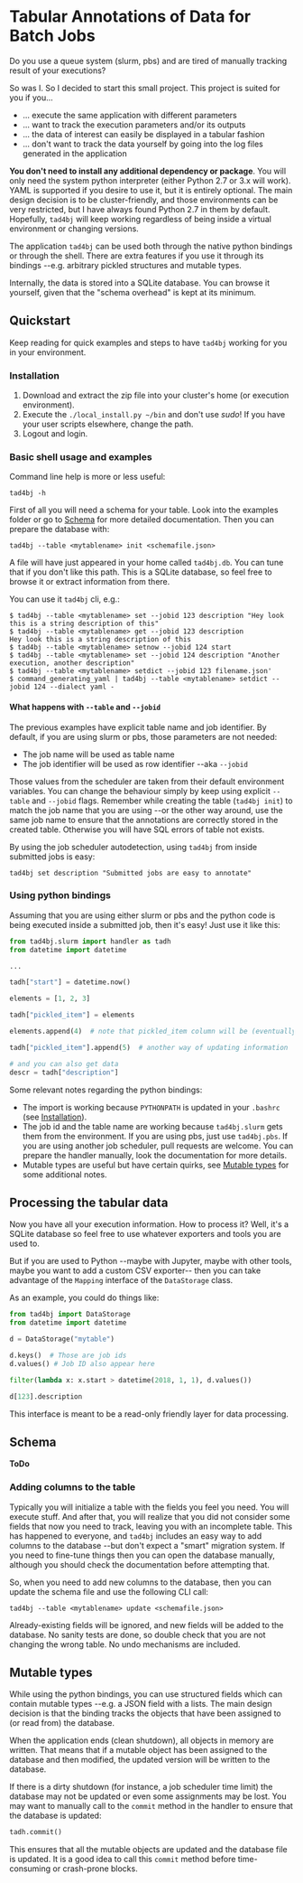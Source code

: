 # Tabular Annotations of Data for Batch Jobs

Do you use a queue system (slurm, pbs) and are tired of manually tracking result of your executions?

So was I. So I decided to start this small project. This project is suited for you if you...

 - ... execute the same application with different parameters
 - ... want to track the execution parameters and/or its outputs
 - ... the data of interest can easily be displayed in a tabular fashion
 - ... don't want to track the data yourself by going into the log files generated in the application

**You don't need to install any additional dependency or package**. You will only need the system python interpreter (either Python 2.7 or 3.x will work). YAML is supported if you desire to use it, but it is entirely optional. The main design decision is to be cluster-friendly, and those environments can be very restricted, but I have always found Python 2.7 in them by default. Hopefully, `tad4bj` will keep working regardless of being inside a virtual environment or changing versions.

The application `tad4bj` can be used both through the native python bindings or through the shell. There are extra features if you use it through its bindings --e.g. arbitrary pickled structures and mutable types.

Internally, the data is stored into a SQLite database. You can browse it yourself, given that the "schema overhead" is kept at its minimum.

## Quickstart

Keep reading for quick examples and steps to have `tad4bj` working for you in your environment.

### Installation

 1. Download and extract the zip file into your cluster's home (or execution environment).
 2. Execute the `./local_install.py ~/bin` and don't use _sudo_! If you have your user scripts elsewhere, change the path.
 3. Logout and login.
 
### Basic shell usage and examples

Command line help is more or less useful:

`tad4bj -h`

First of all you will need a schema for your table. Look into the examples folder or go to [Schema](#schema) for more detailed documentation. Then you can prepare the database with:

`tad4bj --table <mytablename> init <schemafile.json>`

A file will have just appeared in your home called `tad4bj.db`. You can tune that if you don't like this path. This is a SQLite database, so feel free to browse it or extract information from there.

You can use it `tad4bj` cli, e.g.:

```
$ tad4bj --table <mytablename> set --jobid 123 description "Hey look this is a string description of this"
$ tad4bj --table <mytablename> get --jobid 123 description
Hey look this is a string description of this
$ tad4bj --table <mytablename> setnow --jobid 124 start
$ tad4bj --table <mytablename> set --jobid 124 description "Another execution, another description"
$ tad4bj --table <mytablename> setdict --jobid 123 filename.json'
$ command_generating_yaml | tad4bj --table <mytablename> setdict --jobid 124 --dialect yaml -
```

#### What happens with `--table` and `--jobid`

The previous examples have explicit table name and job identifier. By default, if you are using slurm or pbs, those parameters are not needed:

 - The job name will be used as table name
 - The job identifier will be used as row identifier --aka `--jobid`

Those values from the scheduler are taken from their default environment variables. You can change the behaviour simply by keep using explicit `--table` and `--jobid` flags. Remember while creating the table (`tad4bj init`) to match the job name that you are using --or the other way around, use the same job name to ensure that the annotations are correctly stored in the created table. Otherwise you will have SQL errors of table not exists.

By using the job scheduler autodetection, using `tad4bj` from inside submitted jobs is easy:

```
tad4bj set description "Submitted jobs are easy to annotate"
```

### Using python bindings

Assuming that you are using either slurm or pbs and the python code is being executed inside a submitted job, then it's easy! Just use it like this:

```python
from tad4bj.slurm import handler as tadh
from datetime import datetime

...

tadh["start"] = datetime.now()

elements = [1, 2, 3]

tadh["pickled_item"] = elements

elements.append(4)  # note that pickled_item column will be (eventually) updated!

tadh["pickled_item"].append(5)  # another way of updating information

# and you can also get data
descr = tadh["description"]
```

Some relevant notes regarding the python bindings:

 - The import is working because `PYTHONPATH` is updated in your `.bashrc` (see [Installation](#installation)).
 - The job id and the table name are working because `tad4bj.slurm` gets them from the environment. If you are using pbs, just use `tad4bj.pbs`. If you are using another job scheduler, pull requests are welcome. You can prepare the handler manually, look the documentation for more details.
 - Mutable types are useful but have certain quirks, see [Mutable types](#mutable-types) for some additional notes.
 
## Processing the tabular data

Now you have all your execution information. How to process it? Well, it's a SQLite database so feel free to use whatever exporters and tools you are used to.

But if you are used to Python --maybe with Jupyter, maybe with other tools, maybe you want to add a custom CSV exporter-- then you can take advantage of the `Mapping` interface of the `DataStorage` class.

As an example, you could do things like:

```python
from tad4bj import DataStorage
from datetime import datetime

d = DataStorage("mytable")

d.keys()  # Those are job ids
d.values() # Job ID also appear here

filter(lambda x: x.start > datetime(2018, 1, 1), d.values())

d[123].description
```

This interface is meant to be a read-only friendly layer for data processing.

## Schema

**ToDo**

### Adding columns to the table

Typically you will initialize a table with the fields you feel you need. You will execute stuff. And after that, you will realize that you did not consider some fields that now you need to track, leaving you with an incomplete table. This has happened to everyone, and `tad4bj` includes an easy way to add columns to the database --but don't expect a "smart" migration system. If you need to fine-tune things then you can open the database manually, although you should check the documentation before attempting that.

So, when you need to add new columns to the database, then you can update the schema file and use the following CLI call:

```
tad4bj --table <mytablename> update <schemafile.json>
```

Already-existing fields will be ignored, and new fields will be added to the database. No sanity tests are done, so double check that you are not changing the wrong table. No undo mechanisms are included.

## Mutable types

While using the python bindings, you can use structured fields which can contain mutable types --e.g. a JSON field with a lists. The main design decision is that the binding tracks the objects that have been assigned to (or read from) the database.

When the application ends (clean shutdown), all objects in memory are written. That means that if a mutable object has been assigned to the database and then modified, the updated version will be written to the database.

If there is a dirty shutdown (for instance, a job scheduler time limit) the database may not be updated or even some assignments may be lost. You may want to manually call to the `commit` method in the handler to ensure that the database is updated:

```python
tadh.commit()
```

This ensures that all the mutable objects are updated and the database file is updated. It is a good idea to call this `commit` method before time-consuming or crash-prone blocks. 
